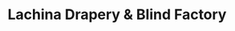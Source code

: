 ---
title: "Lachina Drapery & Blind Factory"
url: /dormont/lachina-drapery-and-blind-factory/
shop: shop
---